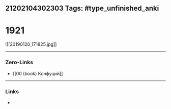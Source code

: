 21202104302303
Tags: #type_unfinished_anki 
---
# 1921

![[20190120_171825.jpg]]

---
### Zero-Links
- [[00 (book) Конфуций]]
---
### Links
-